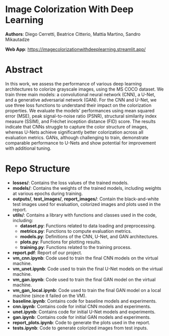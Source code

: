 # Image Colorization With Deep Learning

**Authors**: Diego Cerretti, Beatrice Citterio, Mattia Martino, Sandro Mikautadze

**Web App**: https://imagecolorizationwithdeeplearning.streamlit.app/

# Abstract 
In this work, we assess the performance of various deep learning architectures to colorize grayscale images, using the MS COCO dataset. We train three main models: a convolutional neural network (CNN), a U-Net, and a generative adversarial network (GAN). For the CNN and U-Net, we use three loss functions to understand their impact on the colorization properties. We evaluate the models' performances using mean squared error (MSE), peak signal-to-noise ratio (PSNR), structural similarity index measure (SSIM), and Fréchet inception distance (FID) score. The results indicate that CNNs struggle to capture the color structure of images, whereas U-Nets achieve significantly better colorization across all evaluation metrics. GANs, although challenging to train, demonstrate comparable performance to U-Nets and show potential for improvement with additional tuning. 

# Repo Structure

- **losses/**: Contains the loss values of the trained models.
- **models/**: Contains the weights of the trained models, including weights at various epochs during training.
- **outputs/**, **test_images/**, **report_images/**: Contain the black-and-white test images used for evaluation, colorized images and plots used in the report.
- **utils/**: Contains a library with functions and classes used in the code, including:
  - **dataset.py**: Functions related to data loading and preprocessing.
  - **metrics.py**: Functions to compute evaluation metrics.
  - **models.py**: Definitions of the CNN, U-Net, and GAN architectures.
  - **plots.py**: Functions for plotting results.
  - **training.py**: Functions related to the training process.
- **report.pdf**: Report of our project.
- **vm_cnn.ipynb**: Code used to train the final CNN models on the virtual machine.
- **vm_unet.ipynb**: Code used to train the final U-Net models on the virtual machine.
- **vm_gan.ipynb**: Code used to train the final GAN model on the virtual machine.
- **vm_gan_local.ipynb**: Code used to train the final GAN model on a local machine (since it failed on the VM).
- **baseline.ipynb**: Contains code for baseline models and experiments.
- **cnn.ipynb**: Contains code for initial CNN models and experiments.
- **unet.ipynb**: Contains code for initial U-Net models and experiments.
- **gan.ipynb**: Contains code for initial GAN models and experiments.
- **report_plots.ipynb**: Code to generate the plots used in the report.
- **tests.ipynb**: Code to generate colorized images from test inputs.